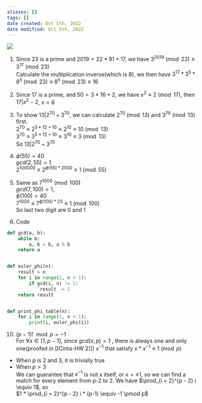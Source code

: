 ```yaml
---
aliases: []
tags: []
date created: Oct 5th, 2022
date modified: Oct 5th, 2022
---
```

![](https://img.ynchen.me/2022/10/fd35f759d7fa5fce50de074918633e1e.webp)

1. Since 23 is a prime and $2019 = 22 * 91 + 17$, we have $3^{2019} \pmod {23} \equiv 3^{17} \pmod {23}$  
Calculate the multiplication inverse(which is 8), we then have $3^{17} *3^{5} *8^{5} \pmod {23} \equiv 8^{5} \pmod {23} \equiv 16$

2. Since 17 is a prime, and $50 = 3 * 16 + 2$, we have $x^{2} \equiv 2 \pmod {17}$, then $17 | x^{2} - 2$, $x = 6$

5. To show $13 | 2^{70} + 3^{70}$, we can calculate $2^{70} \pmod {13}$ and $3^{70} \pmod {13}$ first.  
$2^{70} \equiv 2^{5 * 12 + 10} \equiv 2^{10} \equiv 10 \pmod {13}$  
$3^{70} \equiv 3^{5 * 12 + 10} \equiv 3^{10} \equiv 3 \pmod {13}$  
So $13 | 2^{70} + 3^{70}$

6. $\phi(55) = 40$  
$gcd(2, 55) = 1$  
$2^{100000} \equiv 2^{\phi(55) * 2500} \equiv 1 \pmod {55}$

8. Same as $7^{1000} \pmod {100}$  
$gcd(7, 100) = 1$,  
$\phi(100) = 40$  
$7^{1000} \equiv 7^{\phi(100) * 25} \equiv 1 \pmod {100}$  
So last two digit are 0 and 1

9. Code

```python
def gcd(a, b):
    while b:
        a, b = b, a % b
    return a


def euler_phi(n):
    result = n
    for i in range(2, n + 1):
        if gcd(i, n) != 1:
            result -= 1
    return result


def print_phi_table(n):
    for i in range(1, n + 1):
        print(i, euler_phi(i))
```

10. $(p - 1)! \mod p = -1$  
For $\forall x \in [1, p-1]$, since $gcd(x, p) = 1$ , there is always one and only one(proofed in [[Cinta-HW 2]]) $x^{-1}$ that satisfy $x * x^{-1} \equiv 1 \pmod p$
- When p is 2 and 3, it is trivially true
- When $p > 3$  
We can guarantee that $x^{-1}$ is not $x$ itself, or $x= \pm 1$, so we can find a match for every element from p-2 to 2.
We have $\prod_{i = 2}^{p - 2} i \equiv 1$, so  
$1 * \prod_{i = 2}^{p - 2} i * (p-1) \equiv -1 \pmod p$
